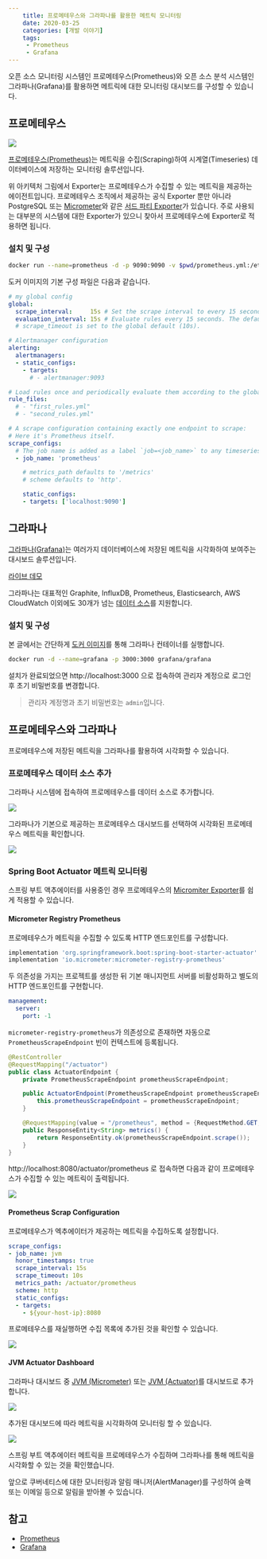 ```yaml
---
    title: 프로메테우스와 그라파나를 활용한 메트릭 모니터링
    date: 2020-03-25
    categories: [개발 이야기]
    tags:
     - Prometheus
     - Grafana
---
```


오픈 소스 모니터링 시스템인 프로메테우스(Prometheus)와 오픈 소스 분석 시스템인 그라파나(Grafana)를 활용하면 메트릭에 대한 모니터링 대시보드를 구성할 수 있습니다.

## 프로메테우스

![](https://prometheus.io/assets/architecture.png)

[프로메테우스(Prometheus)](https://prometheus.io/)는 메트릭을 수집(Scraping)하여 시계열(Timeseries) 데이터베이스에 저장하는 모니터링 솔루션입니다. 

위 아키텍처 그림에서 Exporter는 프로메테우스가 수집할 수 있는 메트릭을 제공하는 에이전트입니다. 프로메테우스 조직에서 제공하는 공식 Exporter 뿐만 아니라 PostgreSQL 또는 [Micrometer](https://micrometer.io/docs/registry/prometheus)와 같은 [서드 파티 Exporter](https://prometheus.io/docs/instrumenting/exporters/)가 있습니다. 주로 사용되는 대부분의 시스템에 대한 Exporter가 있으니 찾아서 프로메테우스에 Exporter로 적용하면 됩니다.

### 설치 및 구성

```sh
docker run --name=prometheus -d -p 9090:9090 -v $pwd/prometheus.yml:/etc/prometheus/prometheus.yml prom/prometheus
```

도커 이미지의 기본 구성 파일은 다음과 같습니다.
```yml
# my global config
global:
  scrape_interval:     15s # Set the scrape interval to every 15 seconds. Default is every 1 minute.
  evaluation_interval: 15s # Evaluate rules every 15 seconds. The default is every 1 minute.
  # scrape_timeout is set to the global default (10s).

# Alertmanager configuration
alerting:
  alertmanagers:
  - static_configs:
    - targets:
      # - alertmanager:9093

# Load rules once and periodically evaluate them according to the global 'evaluation_interval'.
rule_files:
  # - "first_rules.yml"
  # - "second_rules.yml"

# A scrape configuration containing exactly one endpoint to scrape:
# Here it's Prometheus itself.
scrape_configs:
  # The job name is added as a label `job=<job_name>` to any timeseries scraped from this config.
  - job_name: 'prometheus'

    # metrics_path defaults to '/metrics'
    # scheme defaults to 'http'.

    static_configs:
    - targets: ['localhost:9090']
```

## 그라파나
[그라파나(Grafana)](https://grafana.com/grafana/)는 여러가지 데이터베이스에 저장된 메트릭을 시각화하여 보여주는 대시보드 솔루션입니다.

[라이브 데모](https://play.grafana.org/d/000000012/grafana-play-home?orgId=1)

그라파나는 대표적인 Graphite, InfluxDB, Prometheus, Elasticsearch, AWS CloudWatch 이외에도 30개가 넘는 [데이터 소스](https://grafana.com/grafana/plugins?direction=asc&orderBy=weight&type=datasource)를 지원합니다.

### 설치 및 구성
본 글에서는 간단하게 [도커 이미지](https://grafana.com/grafana/download?platform=docker)를 통해 그라파나 컨테이너를 실행합니다.

```sh
docker run -d --name=grafana -p 3000:3000 grafana/grafana
```

설치가 완료되었으면 http://localhost:3000 으로 접속하여 관리자 계정으로 로그인 후 초기 비밀번호를 변경합니다.

> 관리자 계정명과 초기 비밀번호는 `admin`입니다.

## 프로메테우스와 그라파나
프로메테우스에 저장된 메트릭을 그라파나를 활용하여 시각화할 수 있습니다.

### 프로메테우스 데이터 소스 추가
그라파나 시스템에 접속하여 프로메테우스를 데이터 소스로 추가합니다.

![](/images/2020/grafana-datasource-prometheus-configuration.PNG#full)

그라파나가 기본으로 제공하는 프로메테우스 대시보드를 선택하여 시각화된 프로메테우스 메트릭을 확인합니다.

![](/images/2020/grafana-datasource-prometheus-dashboard.PNG#full)

### Spring Boot Actuator 메트릭 모니터링
스프링 부트 액추에이터를 사용중인 경우 프로메테우스의 [Micromiter Exporter](https://micrometer.io/docs/registry/prometheus)를 쉽게 적용할 수 있습니다.

#### Micrometer Registry Prometheus
프로메테우스가 메트릭을 수집할 수 있도록 HTTP 엔드포인트를 구성합니다.

```groovy
implementation 'org.springframework.boot:spring-boot-starter-actuator'
implementation 'io.micrometer:micrometer-registry-prometheus'
```

두 의존성을 가지는 프로젝트를 생성한 뒤 기본 매니지먼트 서버를 비활성화하고 별도의 HTTP 엔드포인트를 구현합니다.

```yml
management:
  server:
    port: -1
```

`micrometer-registry-prometheus`가 의존성으로 존재하면 자동으로 `PrometheusScrapeEndpoint` 빈이 컨텍스트에 등록됩니다.

```java
@RestController
@RequestMapping("/actuator")
public class ActuatorEndpoint {
    private PrometheusScrapeEndpoint prometheusScrapeEndpoint;

    public ActuatorEndpoint(PrometheusScrapeEndpoint prometheusScrapeEndpoint) {
        this.prometheusScrapeEndpoint = prometheusScrapeEndpoint;
    }

    @RequestMapping(value = "/prometheus", method = {RequestMethod.GET, RequestMethod.POST}, produces = MediaType.TEXT_PLAIN_VALUE)
    public ResponseEntity<String> metrics() {
        return ResponseEntity.ok(prometheusScrapeEndpoint.scrape());
    }
}
```

http://localhost:8080/actuator/prometheus 로 접속하면 다음과 같이 프로메테우스가 수집할 수 있는 메트릭이 출력됩니다.

![](/images/2020/spring-boot-actuator-prometheus-metrics.PNG#full)  

#### Prometheus Scrap Configuration
프로메테우스가 엑추에이터가 제공하는 메트릭을 수집하도록 설정합니다.

```yml
scrape_configs:
- job_name: jvm
  honor_timestamps: true
  scrape_interval: 15s
  scrape_timeout: 10s
  metrics_path: /actuator/prometheus
  scheme: http
  static_configs:
  - targets:
    - ${your-host-ip}:8080
```

프로메테우스를 재실행하면 수집 목록에 추가된 것을 확인할 수 있습니다.

![](/images/2020/prometheus-scraping-targets.PNG#full)

#### JVM Actuator Dashboard
그라파나 대시보드 중 [JVM (Micrometer)](https://grafana.com/grafana/dashboards/4701) 또는 [JVM (Actuator)](https://grafana.com/grafana/dashboards/9568)를 대시보드로 추가합니다.

![](/images/2020/grafana-dashboard-import.PNG#full)

추가된 대시보드에 따라 메트릭을 시각화하여 모니터링 할 수 있습니다.

![](/images/2020/grafana-dashboard-stats.PNG#full)

스프링 부트 액추에이터 메트릭을 프로메테우스가 수집하며 그라파나를 통해 메트릭을 시각화할 수 있는 것을 확인했습니다.

앞으로 쿠버네티스에 대한 모니터링과 알림 매니저(AlertManager)를 구성하여 슬랙 또는 이메일 등으로 알림을 받아볼 수 있습니다.

## 참고
- [Prometheus](https://prometheus.io/)
- [Grafana](https://grafana.com/grafana/)


